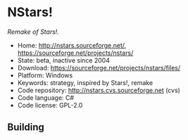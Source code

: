 # NStars!

_Remake of Stars!._

- Home: http://nstars.sourceforge.net/, https://sourceforge.net/projects/nstars/
- State: beta, inactive since 2004
- Download: https://sourceforge.net/projects/nstars/files/
- Platform: Windows
- Keywords: strategy, inspired by Stars!, remake
- Code repository: http://nstars.cvs.sourceforge.net (cvs)
- Code language: C#
- Code license: GPL-2.0

## Building
